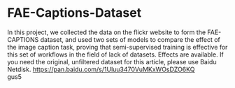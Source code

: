 # FAE-Captions-Dataset
In this project, we collected the data on the flickr website to form the FAE-CAPTIONS dataset, and used two sets of models to compare the effect of the image caption task, proving that semi-supervised training is effective for this set of workflows in the field of lack of datasets. Effects are available.
If you need the original, unfiltered dataset for this article, please use Baidu Netdisk.
https://pan.baidu.com/s/1Uluu3470VuMKxWOsDZO6KQ  
gus5
